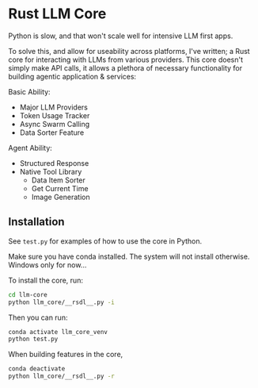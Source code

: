 # Rust LLM Core

Python is slow, and that won't scale well for intensive LLM first apps. 

To solve this, and allow for useability across platforms, I've written; a Rust core for interacting with LLMs from various providers.
This core doesn't simply make API calls, it allows a plethora of necessary functionality for building agentic application & services:

Basic Ability:
- Major LLM Providers
- Token Usage Tracker
- Async Swarm Calling
- Data Sorter Feature

Agent Ability:
- Structured Response
- Native Tool Library
    - Data Item Sorter
    - Get Current Time
    - Image Generation

## Installation

See `test.py` for examples of how to use the core in Python. 

Make sure you have conda installed. The system will not install otherwise. Windows only for now...

To install the core, run:
```bash
cd llm-core
python llm_core/__rsdl__.py -i
```

Then you can run:
```bash
conda activate llm_core_venv
python test.py
```

When building features in the core,
```bash
conda deactivate
python llm_core/__rsdl__.py -r
```